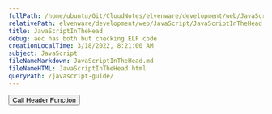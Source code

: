 ```yaml
---
fullPath: /home/ubuntu/Git/CloudNotes/elvenware/development/web/JavaScript/JavaScriptInTheHead.md
relativePath: elvenware/development/web/JavaScript/JavaScriptInTheHead.md
title: JavaScriptInTheHead
debug: aec has both but checking ELF code
creationLocalTime: 3/18/2022, 8:21:00 AM
subject: JavaScript
fileNameMarkdown: JavaScriptInTheHead.md
fileNameHTML: JavaScriptInTheHead.html
queryPath: /javascript-guide/
---
```


<!-- toc -->
<!-- tocstop -->

<article>

<form><input type="button" value="Call Header Function" onclick="HeaderAlert();"></form>

</article>
